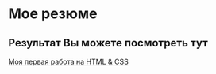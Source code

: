 # Мое резюме

## Результат Вы можете посмотреть тут

[Моя первая работа на HTML & CSS](http://127.0.0.1:5500/resume/index.html)

